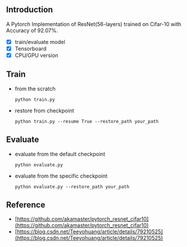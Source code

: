 ## Introduction

A Pytorch Implementation of ResNet(56-layers) trained on Cifar-10 with Accuracy of 92.07%.

- [X] train/evaluate model
- [X] Tensorboard
- [X] CPU/GPU version

## Train

+ from the scratch

    ```
    python train.py
    ```

+ restore from checkpoint

    ```
    python train.py --resume True --restore_path your_path
    ```

## Evaluate

+ evaluate from the default checkpoint
    
    ```
    python evaluate.py
    ```
    
+ evaluate from the specific checkpoint

    ```
    python evaluate.py --restore_path your_path
    ```
    
## Reference

+ [https://github.com/akamaster/pytorch_resnet_cifar10](https://github.com/akamaster/pytorch_resnet_cifar10)
+ [https://blog.csdn.net/Teeyohuang/article/details/79210525](https://blog.csdn.net/Teeyohuang/article/details/79210525)